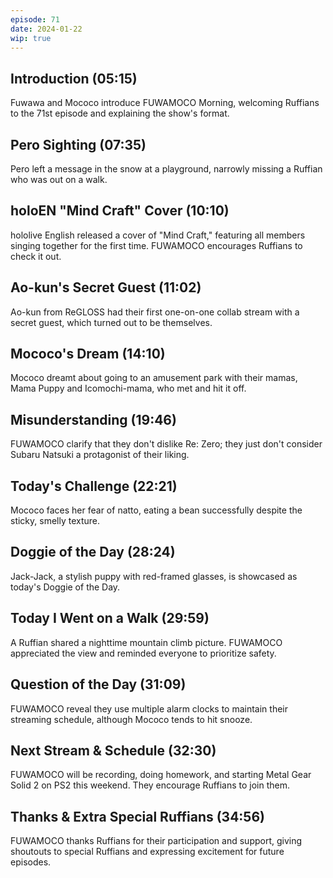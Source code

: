 ```yaml
---
episode: 71
date: 2024-01-22
wip: true
---
```


## Introduction (05:15)

Fuwawa and Mococo introduce FUWAMOCO Morning, welcoming Ruffians to the 71st episode and explaining the show's format.

## Pero Sighting (07:35)

Pero left a message in the snow at a playground, narrowly missing a Ruffian who was out on a walk.

## holoEN "Mind Craft" Cover (10:10)

hololive English released a cover of "Mind Craft," featuring all members singing together for the first time. FUWAMOCO encourages Ruffians to check it out.

## Ao-kun's Secret Guest (11:02)

Ao-kun from ReGLOSS had their first one-on-one collab stream with a secret guest, which turned out to be themselves.

## Mococo's Dream (14:10)

Mococo dreamt about going to an amusement park with their mamas, Mama Puppy and Icomochi-mama, who met and hit it off.

## Misunderstanding (19:46)

FUWAMOCO clarify that they don't dislike Re: Zero; they just don't consider Subaru Natsuki a protagonist of their liking.

## Today's Challenge (22:21)

Mococo faces her fear of natto, eating a bean successfully despite the sticky, smelly texture.

## Doggie of the Day (28:24)

Jack-Jack, a stylish puppy with red-framed glasses, is showcased as today's Doggie of the Day.

## Today I Went on a Walk (29:59)

A Ruffian shared a nighttime mountain climb picture. FUWAMOCO appreciated the view and reminded everyone to prioritize safety.

## Question of the Day (31:09)

FUWAMOCO reveal they use multiple alarm clocks to maintain their streaming schedule, although Mococo tends to hit snooze.

## Next Stream & Schedule (32:30)

FUWAMOCO will be recording, doing homework, and starting Metal Gear Solid 2 on PS2 this weekend. They encourage Ruffians to join them.

## Thanks & Extra Special Ruffians (34:56)

FUWAMOCO thanks Ruffians for their participation and support, giving shoutouts to special Ruffians and expressing excitement for future episodes.
